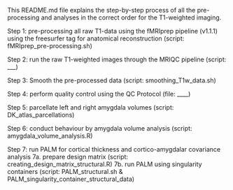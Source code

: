 This README.md file explains the step-by-step process of all the pre-processing and analyses in the correct order for the T1-weighted imaging. 

Step 1: pre-processing all raw T1-data using the fMRIprep pipeline (v1.1.1) using the freesurfer tag for anatomical reconstruction (script: fMRIprep_pre-processing.sh)

Step 2: run the raw T1-weighted images through the MRIQC pipeline (script: ___)

Step 3: Smooth the pre-processed data (script: smoothing_T1w_data.sh)

Step 4: perform quality control using the QC Protocol (file: ____)

Step 5: parcellate left and right amygdala volumes (script: DK_atlas_parcellations)

Step 6: conduct behaviour by amygdala volume analysis (script: amygdala_volume_analysis.R)

Step 7: run PALM for cortical thickness and cortico-amygdalar covariance analysis 
        7a. prepare design matrix (script: creating_design_matrix_structural.R)
        7b. run PALM using singularity containers (script: PALM_structural.sh & PALM_singularity_container_structural_data)
